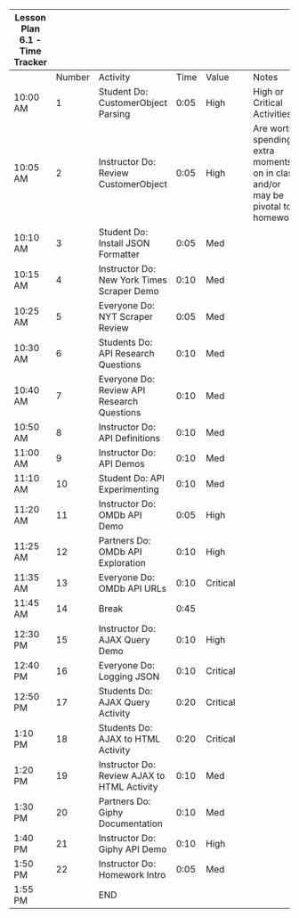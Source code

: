| Lesson Plan 6.1 - Time Tracker |        |                                             |      |          |     |                                                                                 |
| ------------------------------ | ------ | ------------------------------------------- | ---- | -------- | --- | ------------------------------------------------------------------------------- |
|                                | Number | Activity                                    | Time | Value    |     | Notes                                                                           |
| 10:00 AM                        | 1      | Student Do: CustomerObject Parsing          | 0:05 | High     |     | High or Critical Activities:                                                    |
| 10:05 AM                        | 2      | Instructor Do: Review CustomerObject        | 0:05 | High     |     | Are worth spending extra moments on in class and/or may be pivotal to homework. |
| 10:10 AM                        | 3      | Student Do: Install JSON Formatter          | 0:05 | Med      |     |                                                                                 |
| 10:15 AM                         | 4      | Instructor Do: New York Times Scraper Demo                | 0:10 | Med      |     |                                                                                 |
| 10:25 AM                         | 5      | Everyone Do: NYT Scraper Review                | 0:05 | Med      |     |                                                                                 |
| 10:30 AM                        | 6      | Students Do: API Research Questions         | 0:10 | Med      |     |                                                                                 |
| 10:40 AM                        | 7      | Everyone Do: Review API Research Questions  | 0:10 | Med      |     |                                                                                 |
| 10:50 AM                        | 8      | Instructor Do: API Definitions              | 0:10 | Med      |     |                                                                                 |
| 11:00 AM                        | 9      | Instructor Do: API Demos                    | 0:10 | Med      |     |                                                                                 |
| 11:10 AM                         | 10     | Student Do: API Experimenting               | 0:10 | Med      |     |                                                                                 |
| 11:20 AM                        | 11     | Instructor Do: OMDb API Demo                | 0:05 | High     |     |                                                                                 |
| 11:25 AM                        | 12     | Partners Do: OMDb API Exploration           | 0:10 | High     |     |                                                                                 |
| 11:35 AM                        | 13     | Everyone Do: OMDb API URLs                  | 0:10 | Critical |     |                                                                                 |
| 11:45 AM                        | 14     | Break                                       | 0:45 |          |     |                                                                                 |
| 12:30 PM                        | 15     | Instructor Do: AJAX Query Demo              | 0:10 | High     |     |                                                                                 |
| 12:40 PM                        | 16     | Everyone Do: Logging JSON                   | 0:10 | Critical |     |                                                                                 |
| 12:50 PM                        | 17     | Students Do: AJAX Query Activity            | 0:20 | Critical |     |                                                                                 |
| 1:10 PM                        | 18     | Students Do: AJAX to HTML Activity          | 0:20 | Critical |     |                                                                                 |
| 1:20 PM                        | 19     | Instructor Do: Review AJAX to HTML Activity | 0:10 | Med      |     |                                                                                 |
| 1:30 PM                        | 20     | Partners Do: Giphy Documentation            | 0:10 | Med      |     |                                                                                 |
| 1:40 PM                        | 21     | Instructor Do: Giphy API Demo               | 0:10 | High     |     |                                                                                 |
| 1:50 PM                        | 22     | Instructor Do: Homework Intro               | 0:05 | Med      |     |                                                                                 |
| 1:55 PM                        |        | END                                         |      |          |     |                                                                                 |
